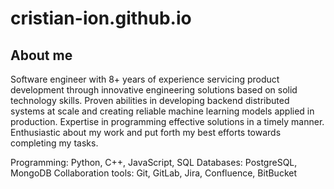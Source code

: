 # cristian-ion.github.io

## About me

Software engineer with 8+ years of experience servicing product development through innovative engineering solutions based on solid technology skills.
Proven abilities in developing backend distributed systems at scale and creating reliable machine learning models applied in production. Expertise in programming effective solutions in a timely manner.
Enthusiastic about my work and put forth my best efforts towards completing my tasks.

Programming: Python, C++, JavaScript, SQL
Databases: PostgreSQL, MongoDB
Collaboration tools: Git, GitLab, Jira, Confluence, BitBucket

